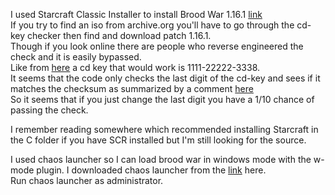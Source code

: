 I used Starcraft Classic Installer to install Brood War 1.16.1 [link](http://www.staredit.net/topic/17625/)  
If you try to find an iso from archive.org you'll have to go through the cd-key checker then find and download patch 1.16.1.  
Though if you look online there are people who reverse engineered the check and it is easily bypassed.  
Like from [here](https://www.youtube.com/watch?v=KdUu65GLo50) a cd key that would work is 1111-22222-3338.  
It seems that the code only checks the last digit of the cd-key and sees if it matches the checksum as summarized by a comment [here](https://www.youtube.com/watch?v=b92CW-NZ3l0)  
So it seems that if you just change the last digit you have a 1/10 chance of passing the check.  

I remember reading somewhere which recommended installing Starcraft in the C folder if you have SCR installed but I'm still looking for the source.

I used chaos launcher so I can load brood war in windows mode with the w-mode plugin.
I downloaded chaos launcher from the [link](https://tl.net/forum/brood-war/65196-chaoslauncher-for-1161?page=67#1330) here.  
Run chaos launcher as administrator.
